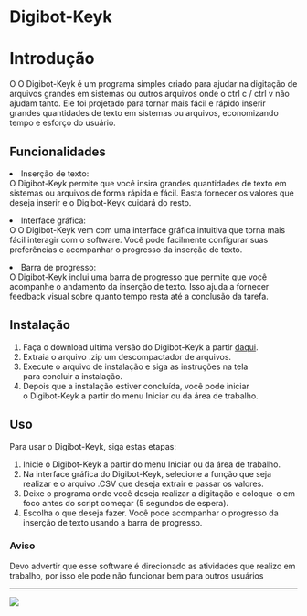 # Digibot-Keyk
<h1>Introdução</h1>
<p>O O Digibot-Keyk é um programa simples criado para ajudar na digitação de arquivos grandes em sistemas ou outros arquivos onde o ctrl c / ctrl v não <br>
ajudam tanto. Ele foi projetado para tornar mais fácil e rápido inserir grandes quantidades de texto em sistemas ou arquivos, economizando tempo e esforço do usuário. </p>

<h2>Funcionalidades</h2>


<li>Inserção de texto:</li
<p>O Digibot-Keyk permite que você insira grandes quantidades de texto em sistemas ou arquivos de forma rápida e fácil. Basta fornecer os valores que deseja inserir e o Digibot-Keyk cuidará do resto.
</p>
</li>
<li>Interface gráfica:</li
<p>O O Digibot-Keyk vem com uma interface gráfica intuitiva que torna mais fácil interagir com o software. Você pode facilmente configurar suas preferências e acompanhar o progresso da inserção de texto.
</p>
</li>
<li>Barra de progresso:</li
<p>O Digibot-Keyk inclui uma barra de progresso que permite que você acompanhe o andamento da inserção de texto. Isso ajuda a fornecer feedback visual sobre quanto tempo resta até a conclusão da tarefa.
</p>
</li>

<h2>Instalação</h2>

<ol>
<li>
Faça o download ultima versão do Digibot-Keyk a partir <a href="https://github.com/joaop2p/Digibot-Keyk/releases/tag/v1.0.0">daqui</a>.
</li>
<li>
Extraia o arquivo .zip um descompactador de arquivos.
</li>
<li>
Execute o arquivo de instalação e siga as instruções na tela<br> para concluir a instalação.
</li>
<li>
Depois que a instalação estiver concluída, você pode iniciar<br> o Digibot-Keyk a partir do menu Iniciar ou da área de trabalho.
</li>
</ol>

<h2>Uso</h2>

<p>Para usar o Digibot-Keyk, siga estas etapas:</p>
<ol>
<li>
Inicie o Digibot-Keyk a partir do menu Iniciar ou da área de trabalho.
</li>
<li>
Na interface gráfica do Digibot-Keyk, selecione a função que seja realizar e o arquivo .CSV que deseja extrair e passar os valores.
</li>
<li>
Deixe o programa onde você deseja realizar a digitação e coloque-o em foco antes do script começar (5 segundos de espera).
</li>
<li>
Escolha o que deseja fazer. Você pode acompanhar o progresso da inserção de texto usando a barra de progresso.
</li>
</ol>


<h3>Aviso</h3>

<p> Devo advertir que esse software é direcionado as atividades que realizo em trabalho, por isso ele pode não funcionar bem para outros usuários</p>
<hr>
<div>
<img src="http://img.shields.io/static/v1?label=STATUS&message=EM%20DESENVOLVIMENTO&color=GREEN&style=for-the-badge"/>
</div>
